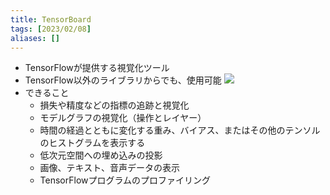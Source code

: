 ```yaml
---
title: TensorBoard
tags: [2023/02/08]
aliases: []
---
```


- TensorFlowが提供する視覚化ツール
- TensorFlow以外のライブラリからでも、使用可能
![](https://www.tensorflow.org/static/tensorboard/images/tensorboard.gif)
- できること
	-   損失や精度などの指標の追跡と視覚化
	-   モデルグラフの視覚化（操作とレイヤー）
	-   時間の経過とともに変化する重み、バイアス、またはその他のテンソルのヒストグラムを表示する
	-   低次元空間への埋め込みの投影
	-   画像、テキスト、音声データの表示
	-   TensorFlowプログラムのプロファイリング